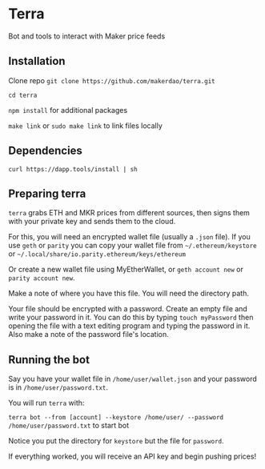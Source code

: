 # Terra

Bot and tools to interact with Maker price feeds

## Installation

Clone repo `git clone https://github.com/makerdao/terra.git`

`cd terra`

`npm install` for additional packages

`make link` or `sudo make link` to link files locally

## Dependencies

`curl https://dapp.tools/install | sh`

## Preparing terra

`terra` grabs ETH and MKR prices from different sources, then signs them with your private key and sends them to the cloud.

For this, you will need an encrypted wallet file (usually a `.json` file). If you use `geth` or `parity` you can copy your wallet file from `~/.ethereum/keystore` or `~/.local/share/io.parity.ethereum/keys/ethereum`

Or create a new wallet file using MyEtherWallet, or `geth account new` or `parity account new`.

Make a note of where you have this file. You will need the directory path.

Your file should be encrypted with a password. Create an empty file and write your password in it. You can do this by typing `touch myPassword` then opening the file with a text editing program and typing the password in it. Also make a note of the password file's location.

## Running the bot

Say you have your wallet file in `/home/user/wallet.json` and your password is in `/home/user/password.txt`.

You will run `terra` with:

`terra bot --from [account] --keystore /home/user/ --password /home/user/password.txt` to start bot

Notice you put the directory for `keystore` but the file for `password`.

If everything worked, you will receive an API key and begin pushing prices!